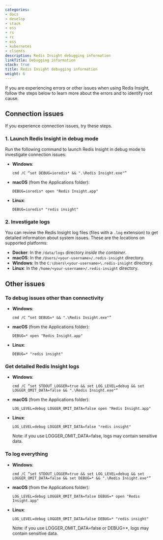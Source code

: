 ```yaml
---
categories:
- docs
- develop
- stack
- oss
- rs
- rc
- oss
- kubernetes
- clients
description: Redis Insight debugging information
linkTitle: Debugging information
stack: true
title: Redis Insight debugging information
weight: 6
---
```


If you are experiencing errors or other issues when using Redis Insight, follow the steps below to learn more about the errors and to identify root cause.

## Connection issues

If you experience connection issues, try these steps.

### 1. Launch Redis Insight in debug mode

Run the following command to launch Redis Insight in debug mode to investigate connection issues:

* **Windows**:

    `cmd /C “set DEBUG=ioredis* && ".\Redis Insight.exe"”`

* **macOS** (from the Applications folder):

    `DEBUG=ioredis* open "Redis Insight.app"`

* **Linux**:

    `DEBUG=ioredis* "redis insight"`

### 2. Investigate logs

You can review the Redis Insight log files (files with a `.log` extension) to get detailed information about system issues.
These are the locations on supported platforms:

- **Docker**: In the `/data/logs` directory *inside the container*.
- **macOS**: In the `/Users/<your-username>/.redis-insight` directory.
- **Windows**: In the `C:\Users\<your-username>\.redis-insight` directory.
- **Linux**: In the `/home/<your-username>/.redis-insight` directory.

## Other issues
### To debug issues other than connectivity

* **Windows**:

    `cmd /C “set DEBUG=* && ".\Redis Insight.exe"”`

* **macOS** (from the Applications folder):

    `DEBUG=* open "Redis Insight.app"`

* **Linux**:

    `DEBUG=* "redis insight"`

### Get detailed Redis Insight logs

* **Windows**:

    `cmd /C “set STDOUT_LOGGER=true && set LOG_LEVEL=debug && set LOGGER_OMIT_DATA=false && ".\Redis Insight.exe"”`

* **macOS** (from the Applications folder):

    `LOG_LEVEL=debug LOGGER_OMIT_DATA=false open "Redis Insight.app"`

* **Linux**:

    `LOG_LEVEL=debug LOGGER_OMIT_DATA=false "redis insight"`

    Note: if you use LOGGER_OMIT_DATA=false, logs may contain sensitive data.

### To log everything
* **Windows**:

    `cmd /C “set STDOUT_LOGGER=true && set LOG_LEVEL=debug && set LOGGER_OMIT_DATA=false && set DEBUG=* && ".\Redis Insight.exe"”`

* **macOS** (from the Applications folder):

    `LOG_LEVEL=debug LOGGER_OMIT_DATA=false DEBUG=* open "Redis Insight.app"`

* **Linux**:

    `LOG_LEVEL=debug LOGGER_OMIT_DATA=false DEBUG=* "redis insight"`

    Note: if you use LOGGER_OMIT_DATA=false or DEBUG=*, logs may contain sensitive data.